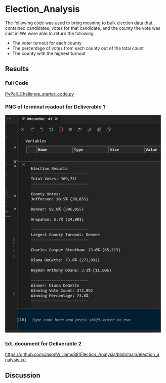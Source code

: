 # Election_Analysis
The following code was used to bring meaning to bulk election data that contained candidates, votes for that candidate, and the county the vote was cast in
We were able to return the following
* The voter turnout for each county
* The percentage of votes from each county out of the total count
* The county with the highest turnout

## Results


### Full Code

[PyPoll_Challenge_starter_code.py](https://github.com/JasonWilliams88/Election_Analysis/blob/main/PyPoll_Challenge_starter_code.py)


### PNG of terminal readout for Deliverable 1

![Election_Analysis/blob/main/Deliverable1.png](https://github.com/JasonWilliams88/Election_Analysis/blob/main/Deliverable1.png)



### txt. document for Deliverable 2

https://github.com/JasonWilliams88/Election_Analysis/blob/main/election_analysis.txt




## Discussion
